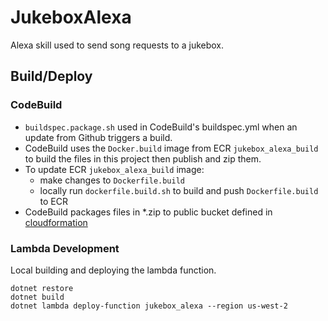 # JukeboxAlexa

Alexa skill used to send song requests to a jukebox.

## Build/Deploy

### CodeBuild

* `buildspec.package.sh` used in CodeBuild's buildspec.yml when an update from Github triggers a build. 
* CodeBuild uses the `Docker.build` image from ECR `jukebox_alexa_build` to build the files in this project then publish and zip them.
* To update ECR `jukebox_alexa_build` image:
    * make changes to `Dockerfile.build`
    * locally run `dockerfile.build.sh` to build and push `Dockerfile.build` to ECR
* CodeBuild packages files in *.zip to public bucket defined in [cloudformation](../cloudformation)

### Lambda Development

Local building and deploying the lambda function.

```shell
dotnet restore
dotnet build
dotnet lambda deploy-function jukebox_alexa --region us-west-2
```
